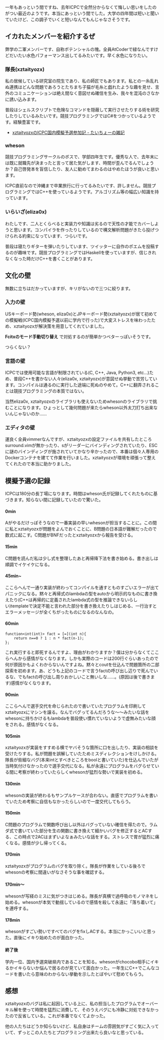 一年もあっという間ですね、去年ICPCで全然分からなくて悔しい思いをしたのがつい最近のようです。本当にあっという間でした。大学の四年間は短いと聞いていたけど、この調子でいくと短いなんてもんじゃなさそうです。

## イカれたメンバーを紹介するぜ

弊学の二軍メンバーです、自称ポテンシャルの塊。全員AtCoderで緑なんですけどだいたい水色パフォーマンス出してるみたいです。早く水色になりたい。

### 隊長(xztaityozx)

私の居候している研究室の院生であり、私の師匠でもあります。私との一糸乱れぬ連携はどんな問題であろうとたちまち子猫が毛糸と戯れたような趣を見せ、言外のコミュニケーションは絶え間なく意図せぬ確信を生み、我々を混沌のさなかに誘い込みます。

普段はシェルスクリプトで危険なコマンドを隠蔽して実行させたりする術を研究したりしているみたいです。競技プログラミングではC#をつかっているようです。経験豊富です。

- [xztaityozxのICPC国内模擬予選参加記 - たいちょーの雑記](http://xztaityozx.hatenablog.com/entry/2018/07/02/235222)

### wheson

競技プログラミングサークルのボスで、学部四年生です。優秀な人で、去年末には既に就職先が決まったと言って居た気がします、時間が歪んでるんでしょうか？自己啓発本を盲信したり、友人に勧めてまわるのはやめたほうが良いと思います。

ICPC直前なので沖縄まで卒業旅行に行ってるみたいです、許しません。競技プログラミングではC++を使っているようです。アルゴリズム等の幅広い知識を持っています。

### いらいざ(eliza0x)

わたしです、二人とくらべると実装力や知識は劣るので天性の才能でカバーしようと思います。コンパイラを作ったりしているので構文解析問題がきたら投げつけられる約束になっています、つらいです。

普段は寝たりギターを弾いたりしています、ツイッターに自作のポエムを投稿するのが趣味です。競技プログラミングではHaskellを使っていますが、信じきれなくなった時だけC++を書くことがあります。

## 文化の壁

無数に立ちはだかっていますが、キリがないので三つに絞ります。

### 入力の壁

USキーボード勢(wheson, eliza0x)とJPキーボード勢(xztaityozx)が居て初めての模擬戦(ICPC国内模擬予選以前に学内で行った)で大変ストレスを味わったため、xztaityozxが解決策を用意してくれていました。

**Fcitxのモード手動切り替え** で対処するのが簡単かつベターっぽいそうです。

つらくない？

### 言語の壁

ICPCでは使用可能な言語が制限されている(C, C++, Java, Python3, etc...)ため、普段C++を書かない人々(eliza0x, xztaityozx)が意図せぬ挙動で苦労しています。コンパイルは通るのに実行した途端に死ぬのやめて。C++に翻弄されることは競技プログラミングの本質ではない。

当然eliza0x, xztaityozxのライブラリも使えないためwhesonのライブラリで挑むことになります。ひょっとして幾何問題が来たらwheson以外太刀打ち出来ないんじゃないのか……

### エディタの壁

運良く全員vimmerなんですが、xztaityozxの設定ファイルを共有したところsurround.vimが無かったり、sがリーダーにバインディングされていたり、ESCに謎のバインディングが施されていてかなり辛かったので、本番は個々人専用のDockerコンテナを建てて作業を行いました。xztaityozxが環境を頑張って整えてくれたので本当に助かりました。

## 模擬予選の記録

ICPCは180分の長丁場になります。時間はwheson氏が記録してくれたものに基づきます。知らない間に記録していたので驚いた。

#### 0min

Aがやるだけっぽそうなので一番実装の早いwhesonが担当することに。この間に私とxztaityozxが問題をよんでおくことに、B問題の日本語が難解だったので数式に起こす。C問題がBNFだったとxztaityozxから報告を受ける。

#### 15min

C問題を読んだ私は少し式を整理したあと再帰降下法を書き始める。書き出しは順調でイケイケになる。

#### 45min~

ここらへんで一通り実装が終わってコンパイルを通すとものすごいエラーが出てパニックになる。黙々と再帰式のlambdaの型をautoから明示的なものに書き換えたり(C++は再帰的に定義されたlambda式の型を推論できないらしい)templateで決定不能と言われた部分を書き換えたりしはじめる、一行治すとエラーメッセージが全くちがったものになるのなんなの。

#### 60min

```
function<int(int)> fact = [=](int n){
    return n==0 ? 1 : n * fact(n-1);
};
```

これ実行すると即死するんですよ、理由がわかりますか？僕は分からなくてここらへんから感情がなくなります。しかも実際のコードは200行ぐらいあったので何が原因かもよくわからないんですよね。黙々とcoutを仕込んで問題箇所の二部探索を初めます。あ、どうも上記のコードで言うfactの呼び出し辺りで死んでいるな、でもfactの呼び出し周りおかしいこと無いしな……。(原因は後で書きます)感情がなくなります。

#### 90min

ここらへんで選手交代を命じられたので書いていたプログラムを印刷してxztaityozxにマシンを譲る。なんでバグってるんだろうな〜〜みたいな話をwhesonに持ちかけるもlambdaを普段使い慣れていないようで虚無みたいな顔をされる。感情がなくなる。

#### 105min

xztaityozxが実装をすすめる横でヤバそうな箇所に口を出したり、実装の相談を受けたりする。私が問題を誤解していたためミスディレクションをけしかける。隊長が些細なバグ(本来intとすべきところをboolと書いていた)を仕込んでいたが当時気付けなかったので選手交代になる。私が永遠にプログラムをバグらせている間に考察が終わっていたらしくwhesonが猛烈な勢いで実装を初める。

#### 130min

whesonの実装が終わるもサンプルケースが合わない。直感でプログラムを書いていたため考察に自信もなかったらしいので一度交代してもらう。

#### 150min

C問題のプログラムで関数呼び出し以外はバグっていない確信を得たので。ラムダ式で書いていた部分を生の関数に書き換えて細かいバグを修正するとACする、この時点で2ACはまずいよなぁみたいな話をする。ストレスで胃が猛烈に痛くなる。感情が少し帰ってくる。

#### 170min

xztaityozxがプログラムのバグを取り除く。隊長が作業をしている後ろでwhesonの考察に間違いがなさそうな事を確認する。

#### 170min〜

whesonが写経のミスに気がつきはじめる。隊長が真横で過呼吸のモノマネをし始める。whesonが本気で動揺しているので感情を殺して永遠に「落ち着いて」を連呼する。

#### 178min

whesonがすごい勢いですべてのバグをfixしACする。本当にかっこいいと思った。直後にイキり始めたのが面白かった。

#### 終了後

学内一位、国内予選突破県内であることを知る。whesonがchocobo相手にイキるかイキらないか悩んで居るのが見ていて面白かった。一年生にC++でこんなコードを書いたら意味のわからない挙動を示したとぼやいて慰めてもらう。

## 感想

xztaityozxのバグは私に起因している上に、私の担当したプログラムでオーバーキル解を使って時間を猛烈に消費して、そのうえバグにも冷静に対処できなかったので反省している。これが本番でなくてよかった。

他の人たちはどうか知らないけど、私自身はチームの雰囲気がすごく気に入っていて、ずっとこの人たちとプログラミング出来たら良いなと思っている。

